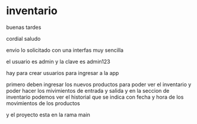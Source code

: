 # inventario
buenas tardes 

cordial saludo

envio lo solicitado con una interfas muy sencilla

el usuario es admin
y la clave es admin123

hay para crear usuarios para ingresar a la app

primero deben ingresar los nuevos productos para poder ver el inventario y poder hacer los mivimientos de entrada y salida y en la seccion de inventario podemos ver el historial que se indica con fecha y hora de los movimientos de los productos

y el proyecto esta en la rama main

